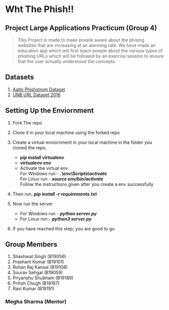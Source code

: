 # Wht The Phish!!

## Project Large Applications Practicum (Group 4)

>This Project is made to make poeple aware about the phising websites that are increasing at an alarming rate. We have made an education app which will first teach poeple about the various types of phishing URLs which will be followed by an exercise session to ensure that the user actually understood the concepts.

## Datasets

1. [Aalto Phishstrom Dataset](https://research.aalto.fi/en/datasets/phishstorm-phishing-legitimate-url-dataset)
2. [UNB URL Dataset 2016](https://www.unb.ca/cic/datasets/url-2016.html)

## Setting Up the Enviornment

1. Fork The repo
2. Clone it in your local machine using the forked repo
3. Create a virtual enviornment in your local machine in the folder you cloned the repo,

    - ***pip install virtualenv***
    - ***virtualenv env***
    - Activate the virtual env<br>
        For Windows run - ***.\env\Scripts\activate***<br>
        For Linux run - ***source env/bin/activate***<br>
    Follow the instructions given after you create a env successfully 

4. Then run, ***pip install -r requirements.txt***
5. Now run the server
    - For Windows run - ***python server.py***
    - For Linux run - ***python3 server.py***
6. If you have reached this step, you are good to go.

## Group Members

1. Shashwat Singh (B19056)
2. Prashant Kumar (B19101)
3. Rohan Raj Kansal (B19108)
4. Sourav Sehgal (B19059)
5. Priyanshu Shubham (B19189)
6. Pritish Chugh (B19187)
7. Ravi Kumar (B19191)

### **Megha Sharma (Mentor)**